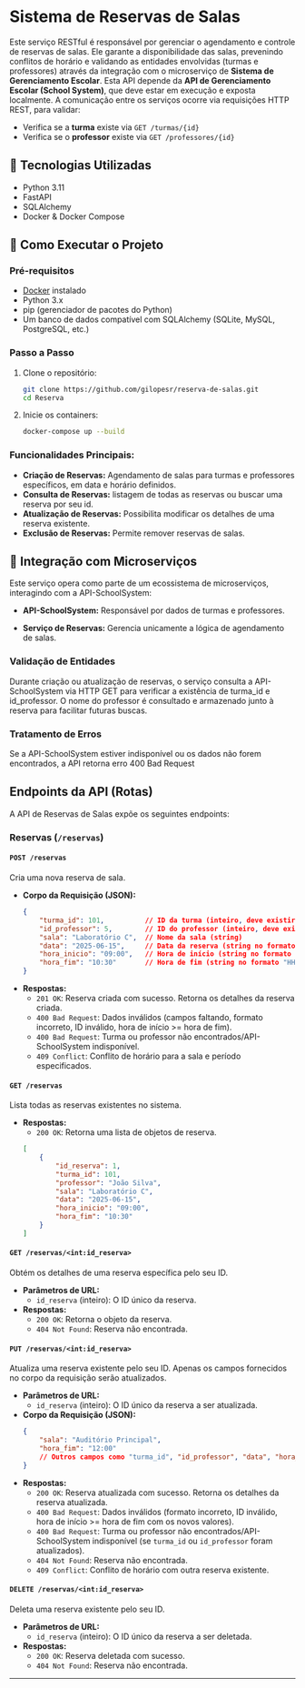 # Sistema de Reservas de Salas

Este serviço RESTful é responsável por gerenciar o agendamento e controle de reservas de salas. Ele garante a disponibilidade das salas, prevenindo conflitos de horário e validando as entidades envolvidas (turmas e professores) através da integração com o microserviço de **Sistema de Gerenciamento Escolar**.
Esta API depende da **API de Gerenciamento Escolar (School System)**, que deve estar em execução e exposta localmente. A comunicação entre os serviços ocorre via requisições HTTP REST, para validar:
- Verifica se a **turma** existe via `GET /turmas/{id}`
- Verifica se o **professor** existe via `GET /professores/{id}`


## 🔧 Tecnologias Utilizadas
* Python 3.11
* FastAPI
* SQLAlchemy
* Docker & Docker Compose

## 🚀 Como Executar o Projeto

### Pré-requisitos

* [Docker](https://www.docker.com/) instalado
* Python 3.x
* pip (gerenciador de pacotes do Python)
* Um banco de dados compatível com SQLAlchemy (SQLite, MySQL, PostgreSQL, etc.)

### Passo a Passo

1. Clone o repositório:
   ```bash
   git clone https://github.com/gilopesr/reserva-de-salas.git
   cd Reserva

2. Inicie os containers:
   ```bash
   docker-compose up --build
   
### Funcionalidades Principais:

* **Criação de Reservas:** Agendamento de salas para turmas e professores específicos, em data e horário definidos.
* **Consulta de Reservas:** listagem de todas as reservas ou buscar uma reserva por seu id.
* **Atualização de Reservas:** Possibilita modificar os detalhes de uma reserva existente.
* **Exclusão de Reservas:** Permite remover reservas de salas.

## 🧩 Integração com Microserviços
Este serviço opera como parte de um ecossistema de microserviços, interagindo com a API-SchoolSystem:

* **API-SchoolSystem:** Responsável por dados de turmas e professores.

* **Serviço de Reservas:** Gerencia unicamente a lógica de agendamento de salas.

### Validação de Entidades
Durante criação ou atualização de reservas, o serviço consulta a API-SchoolSystem via HTTP GET para verificar a existência de turma_id e id_professor.
O nome do professor é consultado e armazenado junto à reserva para facilitar futuras buscas.

### Tratamento de Erros
Se a API-SchoolSystem estiver indisponível ou os dados não forem encontrados, a API retorna erro 400 Bad Request


## Endpoints da API (Rotas)

A API de Reservas de Salas expõe os seguintes endpoints:

### Reservas (`/reservas`)

#### `POST /reservas`

Cria uma nova reserva de sala.

* **Corpo da Requisição (JSON):**
    ```json
    {
        "turma_id": 101,          // ID da turma (inteiro, deve existir na API-SchoolSystem)
        "id_professor": 5,        // ID do professor (inteiro, deve existir na API-SchoolSystem)
        "sala": "Laboratório C",  // Nome da sala (string)
        "data": "2025-06-15",     // Data da reserva (string no formato "YYYY-MM-DD")
        "hora_inicio": "09:00",   // Hora de início (string no formato "HH:MM")
        "hora_fim": "10:30"       // Hora de fim (string no formato "HH:MM")
    }
    ```
* **Respostas:**
    * `201 OK`: Reserva criada com sucesso. Retorna os detalhes da reserva criada.
    * `400 Bad Request`: Dados inválidos (campos faltando, formato incorreto, ID inválido, hora de início >= hora de fim).
    * `400 Bad Request`: Turma ou professor não encontrados/API-SchoolSystem indisponível.
    * `409 Conflict`: Conflito de horário para a sala e período especificados.

#### `GET /reservas`

Lista todas as reservas existentes no sistema.

* **Respostas:**
    * `200 OK`: Retorna uma lista de objetos de reserva.
    ```json
    [
        {
            "id_reserva": 1,
            "turma_id": 101,
            "professor": "João Silva",
            "sala": "Laboratório C",
            "data": "2025-06-15",
            "hora_inicio": "09:00",
            "hora_fim": "10:30"
        }
    ]
    ```

#### `GET /reservas/<int:id_reserva>`

Obtém os detalhes de uma reserva específica pelo seu ID.

* **Parâmetros de URL:**
    * `id_reserva` (inteiro): O ID único da reserva.
* **Respostas:**
    * `200 OK`: Retorna o objeto da reserva.
    * `404 Not Found`: Reserva não encontrada.

#### `PUT /reservas/<int:id_reserva>`

Atualiza uma reserva existente pelo seu ID. Apenas os campos fornecidos no corpo da requisição serão atualizados.

* **Parâmetros de URL:**
    * `id_reserva` (inteiro): O ID único da reserva a ser atualizada.
* **Corpo da Requisição (JSON):**
    ```json
    {
        "sala": "Auditório Principal",
        "hora_fim": "12:00"
        // Outros campos como "turma_id", "id_professor", "data", "hora_inicio" podem ser incluídos
    }
    ```
* **Respostas:**
    * `200 OK`: Reserva atualizada com sucesso. Retorna os detalhes da reserva atualizada.
    * `400 Bad Request`: Dados inválidos (formato incorreto, ID inválido, hora de início >= hora de fim com os novos valores).
    * `400 Bad Request`: Turma ou professor não encontrados/API-SchoolSystem indisponível (se `turma_id` ou `id_professor` foram atualizados).
    * `404 Not Found`: Reserva não encontrada.
    * `409 Conflict`: Conflito de horário com outra reserva existente.

#### `DELETE /reservas/<int:id_reserva>`

Deleta uma reserva existente pelo seu ID.

* **Parâmetros de URL:**
    * `id_reserva` (inteiro): O ID único da reserva a ser deletada.
* **Respostas:**
    * `200 OK`: Reserva deletada com sucesso.
    * `404 Not Found`: Reserva não encontrada.

---
